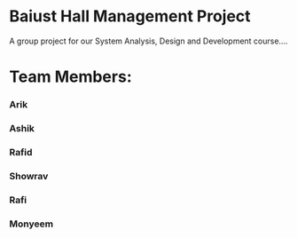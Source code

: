 # Baiust Hall Management Project

A group project for our System Analysis, Design and Development course....

# Team Members:
### Arik
### Ashik
### Rafid
### Showrav
### Rafi
### Monyeem
